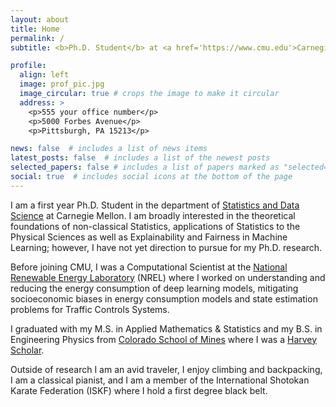 ```yaml
---
layout: about
title: Home
permalink: /
subtitle: <b>Ph.D. Student</b> at <a href='https://www.cmu.edu'>Carnegie Mellon University</a>

profile:
  align: left
  image: prof_pic.jpg
  image_circular: true # crops the image to make it circular
  address: >
    <p>555 your office number</p>
    <p>5000 Forbes Avenue</p>
    <p>Pittsburgh, PA 15213</p>

news: false  # includes a list of news items
latest_posts: false  # includes a list of the newest posts
selected_papers: false # includes a list of papers marked as "selected={true}"
social: true  # includes social icons at the bottom of the page
---
```


I am a first year Ph.D. Student in the department of [Statistics and Data Science](https://www.cmu.edu/dietrich/statistics-datascience/index.html) at Carnegie Mellon. I am broadly interested in the theoretical foundations of non-classical Statistics, applications of Statistics to the Physical Sciences as well as Explainability and Fairness in Machine Learning; however, I have not yet direction to pursue for my Ph.D. research.

Before joining CMU, I was a Computational Scientist at the [National Renewable Energy Laboratory](https://www.nrel.gov) (NREL) where I worked on understanding and reducing the energy consumption of deep learning models, mitigating socioeconomic biases in energy consumption models and state estimation problems for Traffic Controls Systems.

I graduated with my M.S. in Applied Mathematics & Statistics and my B.S. in Engineering Physics from [Colorado School of Mines](https://www.mines.edu) where I was a [Harvey Scholar](https://www.mines.edu/pascal/harvey-scholars/). 
<!-- Before my masters, I worked in Materials Science as a part of the [Toberer Lab Group](https://people.mines.edu/etoberer/). -->

Outside of research I am an avid traveler, I enjoy climbing and backpacking, I am a classical pianist, and I am a member of the International Shotokan Karate Federation (ISKF) where I hold a first degree black belt.